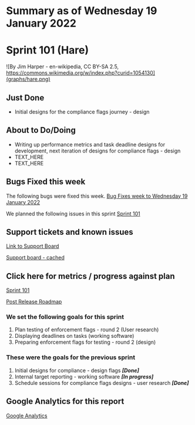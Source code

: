 # Summary as of Wednesday 19 January 2022 

# Sprint 101 (Hare)
![By Jim Harper - en-wikipedia, CC BY-SA 2.5, https://commons.wikimedia.org/w/index.php?curid=1054130](graphs/hare.png)


## Just Done
* Initial designs for the compliance flags journey - design

## About to Do/Doing
* Writing up performance metrics and task deadline designs for development, next iteration of designs for compliance flags - design
* TEXT_HERE
* TEXT_HERE

## Bugs Fixed this week
The following bugs were fixed this week.
[Bug Fixes week to Wednesday 19 January 2022](graphs/bugs19012022.png)

We planned the following issues in this sprint 
[Sprint 101](graphs/sprint19012022.png)

## Support tickets and known issues
[Link to Support Board](https://collaboration.homeoffice.gov.uk/jira/secure/RapidBoard.jspa?rapidView=1717&selectedIssue=ASSB-253)

[Support board - cached](graphs/supportBoard19012022.png)

## Click here for metrics / progress against plan
[Sprint 101](graphs/progress19012022.png)

[Post Release Roadmap](graphs/roadmap19012022.png)

### We set the following goals for this sprint
1. Plan testing of enforcement flags - round 2 (User research) 
2. Displaying deadlines on tasks (working software) 
3. Preparing enforcement flags for testing - round 2 (design)

### These were the goals for the previous sprint
1. Initial designs for compliance - design flags ***[Done]***
2. Internal target reporting - working software  ***[In progress]***
3. Schedule sessions for compliance flags designs - user research ***[Done]***

## Google Analytics for this report
[Google Analytics](graphs/GA19012022.png)

